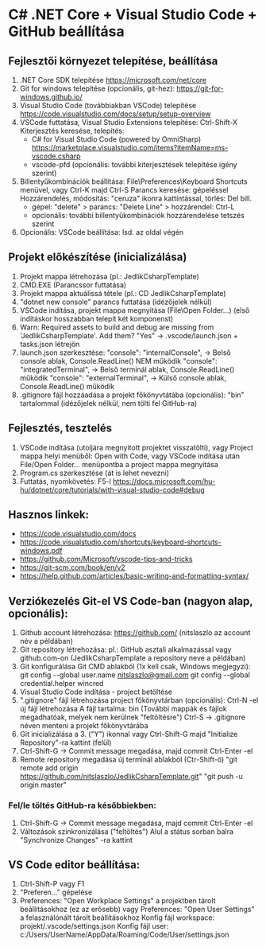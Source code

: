 # C# .NET Core + Visual Studio Code + GitHub beállítása

## Fejlesztői környezet telepítése, beállítása
1.  .NET Core SDK telepítése
    https://microsoft.com/net/core 
2.  Git for windows telepítése (opcionális, git-hez):
    https://git-for-windows.github.io/
3.  Visual Studio Code (továbbiakban VSCode) telepítése
    https://code.visualstudio.com/docs/setup/setup-overview
4.  VSCode futtatása, Visual Studio Extensions telepítése: Ctrl-Shift-X
    Kiterjesztés keresése, telepítés:
     - C# for Visual Studio Code (powered by OmniSharp)
       https://marketplace.visualstudio.com/items?itemName=ms-vscode.csharp
     - vscode-pfd
     (opcionális: további kiterjesztések telepítése igény szerint)
5.  Billentyűkombinációk beállítása: 
    File\Preferences\Keyboard Shortcuts menüvel, vagy Ctrl-K majd Ctrl-S
    Parancs keresése: gépeléssel
    Hozzárendelés, módosítás: "ceruza" ikonra kattíntással, törlés: Del bill.
    - gépel: "delete" > parancs: "Delete Line" > hozzárendel: Ctrl-L
    - opcionális: további billentyűkombinációk hozzárendelése tetszés szerint
6.  Opcionális: VSCode beállítása: lsd. az oldal végén

## Projekt előkészítése (inicializálása)
1. Projekt mappa létrehozása (pl.: JedlikCsharpTemplate)
2. CMD.EXE (Parancssor futtatása)
3. Projekt mappa aktuálissá tétele (pl.: CD JedlikCsharpTemplate)
4. "dotnet new console" parancs futtatása (idézőjelek nélkül)
5. VSCode indítása, projekt mappa megnyitása (File\Open Folder...)
   (első indításkor hosszabban telepít két komponenst)
6. Warn: Required assets to build and debug are missing from
   'JedlikCsharpTemplate'. Add them? 
   "Yes" -> .vscode/launch.json + tasks.json létrejön
7. launch.json szerkesztése:
   "console": "internalConsole", ->  Belső console ablak, Console.ReadLine() NEM működik
   "console": "integratedTerminal", -> Belső terminál ablak, Console.ReadLine() működik
   "console": "externalTerminal", -> Külső console ablak, Console.ReadLine() működik
8. .gitignore fájl hozzáadása a projekt főkönyvtátába (opcionális):
   "bin" tartalommal (idézőjelek nélkül, nem tölti fel GitHub-ra)

## Fejlesztés, tesztelés
1.  VSCode indítása (utoljára megnyitott projektet visszatölti), vagy
    Project mappa helyi menüből: Open with Code, vagy
    VSCode indítása után File/Open Folder... menüpontba a project mappa megnyitása
2.  Program.cs szerkesztése (át is lehet nevezni)
3.  Futtatás, nyomkövetés: F5-l
    https://docs.microsoft.com/hu-hu/dotnet/core/tutorials/with-visual-studio-code#debug

## Hasznos linkek:
- https://code.visualstudio.com/docs
- https://code.visualstudio.com/shortcuts/keyboard-shortcuts-windows.pdf
- https://github.com/Microsoft/vscode-tips-and-tricks
- https://git-scm.com/book/en/v2
- https://help.github.com/articles/basic-writing-and-formatting-syntax/

## Verziókezelés Git-el VS Code-ban (nagyon alap, opcionális):
1. Github account létrehozása:
   https://github.com/
   (nitslaszlo az account név a példában)
2. Git repository létrehozása:
   pl.: GitHub asztali alkalmazással vagy github.com-on
   (JedlikCsharpTemplate a repository neve a példában)
3. Git konfigurálása Git CMD ablakból (1x kell csak, Windows megjegyzi):
   git config --global user.name nitslaszlo@gmail.com
   git config --global credential.helper wincred
4. Visual Studio Code indítása - project betöltése
5. ".gitignore" fájl létrehozása project főkönyvtárban (opcionális):
    Ctrl-N -el új fájl létrehozása
    A fájl tartalma:
    bin
    (További mappák és fájlok megadhatóak, melyek nem kerülnek "feltöltésre")
    Ctrl-S -> .gitignore néven menteni a projekt főkönyvtárába
5. Git inicializálása a 3. ("Y") ikonnal vagy Ctrl-Shift-G
   majd "Initialize Repository"-ra kattint (felül)
6. Ctrl-Shift-G -> Commit message megadása, majd commit Ctrl-Enter -el
7. Remote repository megadása új terminál ablakból (Ctr-Shift-ö)
   "git remote add origin https://github.com/nitslaszlo/JedlikCsharpTemplate.git"
   "git push -u origin master"

### Fel/le töltés GitHub-ra későbbiekben:
1. Ctrl-Shift-G -> Commit message megadása, majd commit Ctrl-Enter -el
2. Változások szinkronizálása ("feltöltés")
   Alul a státus sorban balra "Synchronize Changes" -ra kattínt

## VS Code editor beállítása:
1. Ctrl-Shift-P vagy F1
2. "Preferen..." gépelése
3. Preferences: "Open Workplace Settings" a projektben tárolt beállításokhoz (ez az erősebb) vagy
   Preferences: "Open User Settings" a felasználónált tárolt beállításokhoz
   Konfig fájl workspace: projekt/.vscode/settings.json
   Konfig fájl user: c:/Users/UserName/AppData/Roaming/Code/User/settings.json





